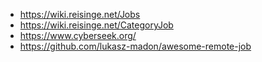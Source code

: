 * https://wiki.reisinge.net/Jobs
* https://wiki.reisinge.net/CategoryJob
* https://www.cyberseek.org/
* https://github.com/lukasz-madon/awesome-remote-job

